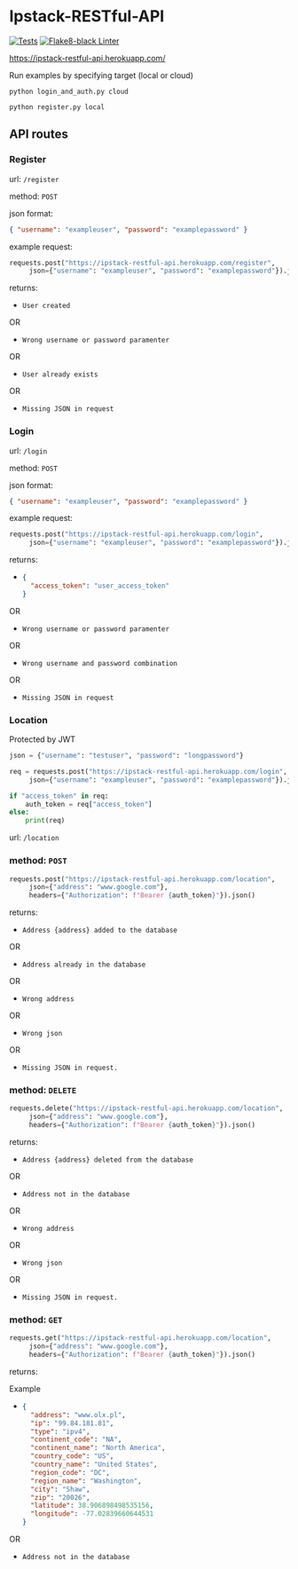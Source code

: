 # Ipstack-RESTful-API
[![Tests](https://github.com/eqtstv/Ipstack-RESTful-API/actions/workflows/test.yml/badge.svg)](https://github.com/eqtstv/Ipstack-RESTful-API/actions/workflows/test.yml)
[![Flake8-black Linter](https://github.com/eqtstv/Ipstack-RESTful-API/actions/workflows/linter.yml/badge.svg)](https://github.com/eqtstv/Ipstack-RESTful-API/actions/workflows/linter.yml)

https://ipstack-restful-api.herokuapp.com/


Run examples by specifying target (local or cloud)

`python login_and_auth.py cloud`

`python register.py local`

## API routes

### Register

url: `/register`

method: `POST`

json format:

```json
{ "username": "exampleuser", "password": "examplepassword" }
```

example request:

```python
requests.post("https://ipstack-restful-api.herokuapp.com/register",
     json={"username": "exampleuser", "password": "examplepassword"}).json()
```

returns:

- `User created`

OR

- `Wrong username or password paramenter`

OR

- `User already exists`

OR

- `Missing JSON in request`

### Login

url: `/login`

method: `POST`

json format:

```json
{ "username": "exampleuser", "password": "examplepassword" }
```

example request:

```python
requests.post("https://ipstack-restful-api.herokuapp.com/login",
     json={"username": "exampleuser", "password": "examplepassword"}).json()
```

returns:

- ```json
  {
    "access_token": "user_access_token"
  }
  ```

OR

- `Wrong username or password paramenter`

OR

- `Wrong username and password combination`

OR

- `Missing JSON in request`

### Location

Protected by JWT

```python
json = {"username": "testuser", "password": "longpassword"}

req = requests.post("https://ipstack-restful-api.herokuapp.com/login",
     json={"username": "exampleuser", "password": "examplepassword"}).json()

if "access_token" in req:
    auth_token = req["access_token"]
else:
    print(req)

```

url: `/location`

### method: `POST`

```python
requests.post("https://ipstack-restful-api.herokuapp.com/location",
     json={"address": "www.google.com"},
     headers={"Authorization": f"Bearer {auth_token}"}).json()
```

returns:

- `Address {address} added to the database`

OR

- `Address already in the database`

OR

- `Wrong address`

OR

- `Wrong json`

OR

- `Missing JSON in request.`

### method: `DELETE`

```python
requests.delete("https://ipstack-restful-api.herokuapp.com/location",
     json={"address": "www.google.com"},
     headers={"Authorization": f"Bearer {auth_token}"}).json()
```

returns:

- `Address {address} deleted from the database`

OR

- `Address not in the database`

OR

- `Wrong address`

OR

- `Wrong json`

OR

- `Missing JSON in request.`

### method: `GET`

```python
requests.get("https://ipstack-restful-api.herokuapp.com/location",
     json={"address": "www.google.com"},
     headers={"Authorization": f"Bearer {auth_token}"}).json()
```

returns:

Example

- ```json
  {
    "address": "www.olx.pl",
    "ip": "99.84.181.81",
    "type": "ipv4",
    "continent_code": "NA",
    "continent_name": "North America",
    "country_code": "US",
    "country_name": "United States",
    "region_code": "DC",
    "region_name": "Washington",
    "city": "Shaw",
    "zip": "20026",
    "latitude": 38.906898498535156,
    "longitude": -77.02839660644531
  }
  ```

OR

- `Address not in the database`
